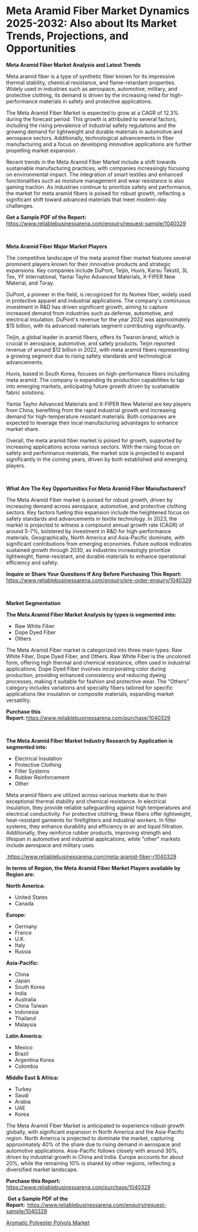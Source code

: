 <p><h1>Meta Aramid Fiber Market Dynamics 2025-2032: Also about Its Market Trends, Projections, and Opportunities</h1></p><p><strong>Meta Aramid Fiber Market Analysis and Latest Trends</strong></p>
<p><p>Meta aramid fiber is a type of synthetic fiber known for its impressive thermal stability, chemical resistance, and flame-retardant properties. Widely used in industries such as aerospace, automotive, military, and protective clothing, its demand is driven by the increasing need for high-performance materials in safety and protective applications.</p><p>The Meta Aramid Fiber Market is expected to grow at a CAGR of 12.3% during the forecast period. This growth is attributed to several factors, including the rising prevalence of industrial safety regulations and the growing demand for lightweight and durable materials in automotive and aerospace sectors. Additionally, technological advancements in fiber manufacturing and a focus on developing innovative applications are further propelling market expansion.</p><p>Recent trends in the Meta Aramid Fiber Market include a shift towards sustainable manufacturing practices, with companies increasingly focusing on environmental impact. The integration of smart textiles and enhanced functionalities such as moisture management and wear resistance is also gaining traction. As industries continue to prioritize safety and performance, the market for meta aramid fibers is poised for robust growth, reflecting a significant shift toward advanced materials that meet modern-day challenges.</p></p>
<p><strong>Get a Sample PDF of the Report:&nbsp;</strong> <a href="https://www.reliablebusinessarena.com/enquiry/request-sample/1040329?utm_campaign=2635&utm_medium=2&utm_source=Github&utm_content=ia&utm_term=31032025&utm_id=meta-aramid-fiber">https://www.reliablebusinessarena.com/enquiry/request-sample/1040329</a></p>
<p>&nbsp;</p>
<p><strong>Meta Aramid Fiber Major Market Players</strong></p>
<p><p>The competitive landscape of the meta aramid fiber market features several prominent players known for their innovative products and strategic expansions. Key companies include DuPont, Teijin, Huvis, Karsu Tekstil, 3L Tex, YF International, Yantai Tayho Advanced Materials, X-FIPER New Material, and Toray.</p><p>DuPont, a pioneer in the field, is recognized for its Nomex fiber, widely used in protective apparel and industrial applications. The company's continuous investment in R&D has driven significant growth, aiming to capture increased demand from industries such as defense, automotive, and electrical insulation. DuPont's revenue for the year 2022 was approximately $15 billion, with its advanced materials segment contributing significantly.</p><p>Teijin, a global leader in aramid fibers, offers its Twaron brand, which is crucial in aerospace, automotive, and safety products. Teijin reported revenue of around $12 billion in 2022, with meta aramid fibers representing a growing segment due to rising safety standards and technological advancements.</p><p>Huvis, based in South Korea, focuses on high-performance fibers including meta aramid. The company is expanding its production capabilities to tap into emerging markets, anticipating future growth driven by sustainable fabric solutions.  </p><p>Yantai Tayho Advanced Materials and X-FIPER New Material are key players from China, benefiting from the rapid industrial growth and increasing demand for high-temperature resistant materials. Both companies are expected to leverage their local manufacturing advantages to enhance market share.</p><p>Overall, the meta aramid fiber market is poised for growth, supported by increasing applications across various sectors. With the rising focus on safety and performance materials, the market size is projected to expand significantly in the coming years, driven by both established and emerging players.</p></p>
<p>&nbsp;</p>
<p><strong>What Are The Key Opportunities For Meta Aramid Fiber Manufacturers?</strong></p>
<p><p>The Meta Aramid Fiber market is poised for robust growth, driven by increasing demand across aerospace, automotive, and protective clothing sectors. Key factors fueling this expansion include the heightened focus on safety standards and advancements in textile technology. In 2023, the market is projected to witness a compound annual growth rate (CAGR) of around 5-7%, bolstered by investment in R&D for high-performance materials. Geographically, North America and Asia-Pacific dominate, with significant contributions from emerging economies. Future outlook indicates sustained growth through 2030, as industries increasingly prioritize lightweight, flame-resistant, and durable materials to enhance operational efficiency and safety.</p></p>
<p><strong>Inquire or Share Your Questions If Any Before Purchasing This Report:</strong> <a href="https://www.reliablebusinessarena.com/enquiry/pre-order-enquiry/1040329?utm_campaign=2635&utm_medium=2&utm_source=Github&utm_content=ia&utm_term=31032025&utm_id=meta-aramid-fiber">https://www.reliablebusinessarena.com/enquiry/pre-order-enquiry/1040329</a></p>
<p>&nbsp;</p>
<p><strong>Market Segmentation</strong></p>
<p><strong>The Meta Aramid Fiber Market Analysis by types is segmented into:</strong></p>
<p><ul><li>Raw White Fiber</li><li>Dope Dyed Fiber</li><li>Others</li></ul></p>
<p><p>The Meta Aramid Fiber market is categorized into three main types: Raw White Fiber, Dope Dyed Fiber, and Others. Raw White Fiber is the uncolored form, offering high thermal and chemical resistance, often used in industrial applications. Dope Dyed Fiber involves incorporating color during production, providing enhanced consistency and reducing dyeing processes, making it suitable for fashion and protective wear. The "Others" category includes variations and specialty fibers tailored for specific applications like insulation or composite materials, expanding market versatility.</p></p>
<p><strong>Purchase this Report:&nbsp;</strong><a href="https://www.reliablebusinessarena.com/purchase/1040329?utm_campaign=2635&utm_medium=2&utm_source=Github&utm_content=ia&utm_term=31032025&utm_id=meta-aramid-fiber">https://www.reliablebusinessarena.com/purchase/1040329</a></p>
<p>&nbsp;</p>
<p><strong>The Meta Aramid Fiber Market Industry Research by Application is segmented into:</strong></p>
<p><ul><li>Electrical Insulation</li><li>Protective Clothing</li><li>Filter Systems</li><li>Rubber Reinforcement</li><li>Other</li></ul></p>
<p><p>Meta aramid fibers are utilized across various markets due to their exceptional thermal stability and chemical resistance. In electrical insulation, they provide reliable safeguarding against high temperatures and electrical conductivity. For protective clothing, these fibers offer lightweight, heat-resistant garments for firefighters and industrial workers. In filter systems, they enhance durability and efficiency in air and liquid filtration. Additionally, they reinforce rubber products, improving strength and lifespan in automotive and industrial applications, while "other" markets include aerospace and military uses.</p></p>
<p><a href="https://www.reliablebusinessarena.com/meta-aramid-fiber-r1040329?utm_campaign=2635&utm_medium=2&utm_source=Github&utm_content=ia&utm_term=31032025&utm_id=meta-aramid-fiber">&nbsp;https://www.reliablebusinessarena.com/meta-aramid-fiber-r1040329</a></p>
<p><strong>In terms of Region, the Meta Aramid Fiber Market Players available by Region are:</strong></p>
<p>
    <p> <strong> North America: </strong>
        <ul>
            <li>United States</li>
            <li>Canada</li>
        </ul>
        </p> 
    <p> <strong> Europe: </strong>
        <ul>
            <li>Germany</li>
            <li>France</li>
            <li>U.K.</li>
            <li>Italy</li>
            <li>Russia</li>
        </ul>
        </p> 
    <p> <strong> Asia-Pacific: </strong>
        <ul>
            <li>China</li>
            <li>Japan</li>
            <li>South Korea</li>
            <li>India</li>
            <li>Australia</li>
            <li>China Taiwan</li>
            <li>Indonesia</li>
            <li>Thailand</li>
            <li>Malaysia</li>
        </ul>
        </p> 
    <p> <strong> Latin America: </strong>
        <ul>
            <li>Mexico</li>
            <li>Brazil</li>
            <li>Argentina Korea</li>
            <li>Colombia</li>
        </ul>
        </p> 
    <p> <strong> Middle East & Africa: </strong>
        <ul>
            <li>Turkey</li>
            <li>Saudi</li>
            <li>Arabia</li>
            <li>UAE</li>
            <li>Korea</li>
        </ul>
    </p>
    </p>
<p><p>The Meta Aramid Fiber Market is anticipated to experience robust growth globally, with significant expansion in North America and the Asia-Pacific region. North America is projected to dominate the market, capturing approximately 40% of the share due to rising demand in aerospace and automotive applications. Asia-Pacific follows closely with around 30%, driven by industrial growth in China and India. Europe accounts for about 20%, while the remaining 10% is shared by other regions, reflecting a diversified market landscape.</p></p>
<p><strong>Purchase this Report: </strong><a href="https://www.reliablebusinessarena.com/purchase/1040329?utm_campaign=2635&utm_medium=2&utm_source=Github&utm_content=ia&utm_term=31032025&utm_id=meta-aramid-fiber">https://www.reliablebusinessarena.com/purchase/1040329</a></p>
<p>&nbsp;<strong>Get a Sample PDF of the Report:&nbsp;&nbsp;</strong><a href="https://www.reliablebusinessarena.com/enquiry/request-sample/1040329?utm_campaign=2635&utm_medium=2&utm_source=Github&utm_content=ia&utm_term=31032025&utm_id=meta-aramid-fiber">https://www.reliablebusinessarena.com/enquiry/request-sample/1040329</a></p>
<p><strong></strong></p>
<p><p><a href="https://github.com/lizamflotow/Market-Research-Report-List-1/blob/main/aromatic-polyester-polyols-market.md?utm_campaign=2635&utm_medium=2&utm_source=Github&utm_content=ia&utm_term=31032025&utm_id=meta-aramid-fiber">Aromatic Polyester Polyols Market</a></p></p>